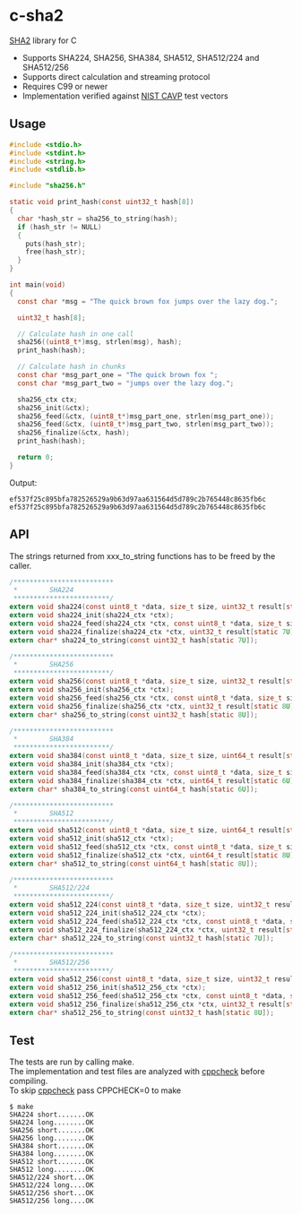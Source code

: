 # c-sha2

[SHA2](https://en.wikipedia.org/wiki/SHA-2) library for C

- Supports SHA224, SHA256, SHA384, SHA512, SHA512/224 and SHA512/256
- Supports direct calculation and streaming protocol
- Requires C99 or newer
- Implementation verified against [NIST CAVP](https://csrc.nist.gov/Projects/Cryptographic-Algorithm-Validation-Program/Secure-Hashing) test vectors

## Usage
```c
#include <stdio.h>
#include <stdint.h>
#include <string.h>
#include <stdlib.h>

#include "sha256.h"

static void print_hash(const uint32_t hash[8])
{
  char *hash_str = sha256_to_string(hash);
  if (hash_str != NULL)
  {
    puts(hash_str);
    free(hash_str);
  }
}

int main(void)
{
  const char *msg = "The quick brown fox jumps over the lazy dog.";

  uint32_t hash[8];

  // Calculate hash in one call
  sha256((uint8_t*)msg, strlen(msg), hash);
  print_hash(hash);

  // Calculate hash in chunks
  const char *msg_part_one = "The quick brown fox ";
  const char *msg_part_two = "jumps over the lazy dog.";

  sha256_ctx ctx;
  sha256_init(&ctx);
  sha256_feed(&ctx, (uint8_t*)msg_part_one, strlen(msg_part_one));
  sha256_feed(&ctx, (uint8_t*)msg_part_two, strlen(msg_part_two));
  sha256_finalize(&ctx, hash);
  print_hash(hash);

  return 0;
}
```

Output:
```
ef537f25c895bfa782526529a9b63d97aa631564d5d789c2b765448c8635fb6c
ef537f25c895bfa782526529a9b63d97aa631564d5d789c2b765448c8635fb6c
```
## API
The strings returned from xxx_to_string functions has to be freed by the caller.
```c
/*************************
 *        SHA224
 ************************/
extern void sha224(const uint8_t *data, size_t size, uint32_t result[static 7U]);
extern void sha224_init(sha224_ctx *ctx);
extern void sha224_feed(sha224_ctx *ctx, const uint8_t *data, size_t size);
extern void sha224_finalize(sha224_ctx *ctx, uint32_t result[static 7U]);
extern char* sha224_to_string(const uint32_t hash[static 7U]);

/*************************
 *        SHA256
 ************************/
extern void sha256(const uint8_t *data, size_t size, uint32_t result[static 8U]);
extern void sha256_init(sha256_ctx *ctx);
extern void sha256_feed(sha256_ctx *ctx, const uint8_t *data, size_t size);
extern void sha256_finalize(sha256_ctx *ctx, uint32_t result[static 8U]);
extern char* sha256_to_string(const uint32_t hash[static 8U]);

/*************************
 *        SHA384
 ************************/
extern void sha384(const uint8_t *data, size_t size, uint64_t result[static 6U]);
extern void sha384_init(sha384_ctx *ctx);
extern void sha384_feed(sha384_ctx *ctx, const uint8_t *data, size_t size);
extern void sha384_finalize(sha384_ctx *ctx, uint64_t result[static 6U]);
extern char* sha384_to_string(const uint64_t hash[static 6U]);

/*************************
 *        SHA512
 ************************/
extern void sha512(const uint8_t *data, size_t size, uint64_t result[static 8U]);
extern void sha512_init(sha512_ctx *ctx);
extern void sha512_feed(sha512_ctx *ctx, const uint8_t *data, size_t size);
extern void sha512_finalize(sha512_ctx *ctx, uint64_t result[static 8U]);
extern char* sha512_to_string(const uint64_t hash[static 8U]);

/*************************
 *        SHA512/224
 ************************/
extern void sha512_224(const uint8_t *data, size_t size, uint32_t result[static 7U]);
extern void sha512_224_init(sha512_224_ctx *ctx);
extern void sha512_224_feed(sha512_224_ctx *ctx, const uint8_t *data, size_t size);
extern void sha512_224_finalize(sha512_224_ctx *ctx, uint32_t result[static 7U]);
extern char* sha512_224_to_string(const uint32_t hash[static 7U]);

/*************************
 *        SHA512/256
 ************************/
extern void sha512_256(const uint8_t *data, size_t size, uint32_t result[static 8U]);
extern void sha512_256_init(sha512_256_ctx *ctx);
extern void sha512_256_feed(sha512_256_ctx *ctx, const uint8_t *data, size_t size);
extern void sha512_256_finalize(sha512_256_ctx *ctx, uint32_t result[static 8U]);
extern char* sha512_256_to_string(const uint32_t hash[static 8U]);
```

## Test
The tests are run by calling make.
<br>The implementation and test files are analyzed with [cppcheck](https://github.com/danmar/cppcheck) before compiling.
<br>To skip [cppcheck](https://github.com/danmar/cppcheck) pass CPPCHECK=0 to make

```shell
$ make
SHA224 short.......OK
SHA224 long........OK
SHA256 short.......OK
SHA256 long........OK
SHA384 short.......OK
SHA384 long........OK
SHA512 short.......OK
SHA512 long........OK
SHA512/224 short...OK
SHA512/224 long....OK
SHA512/256 short...OK
SHA512/256 long....OK
```
